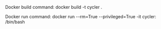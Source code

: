 Docker build command: docker build -t cycler .

Docker run command: docker run --rm=True --privileged=True -it cycler: /bin/bash
